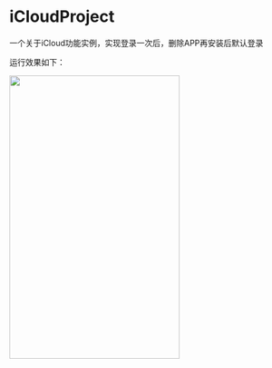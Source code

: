 # iCloudProject
一个关于iCloud功能实例，实现登录一次后，删除APP再安装后默认登录

运行效果如下：

<img src="https://github.com/wujunyang/iCloudProject/blob/master/1.gif" width=300px height=500px></img>
